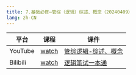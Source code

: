 ```yaml
---
title: 7.基础必修—管综（逻辑）综述、概念（20240409）
lang: zh-CN
---
```



| 平台       | 课程                                                                                                                               | 课件                                                                                                                                                                                        |
|----------|------------------------------------------------------------------------------------------------------------------------------------|---------------------------------------------------------------------------------------------------------------------------------------------------------------------------------------------|
| YouTube  | [watch](https://www.youtube.com/watch?v=OlBSW2QWUaU&list=PLm0MFkgiW1Jifh_vbdTALFpNGQ5V1hoDO&index=7)                                  | [管综逻辑-综述、概念](../../public/logic/%E9%80%BB%E8%BE%91-%E6%AD%A3%E5%BC%8F%E8%AF%BE/pdf/%E7%AE%A1%E7%BB%BC%E9%80%BB%E8%BE%91%20%E7%BB%BC%E8%BF%B0%E3%80%81%E6%A6%82%E5%BF%B5%20-%20sc.pdf)       |
| Bilibili | [watch](https://www.bilibili.com/video/BV13jW1eAE3C?spm_id_from=333.788.videopod.sections&vd_source=752f1f454ebffd32e5dbe02742c48dab) | [逻辑笔试一本通](../../public/logic/%E9%80%BB%E8%BE%91-%E5%9F%BA%E7%A1%80%E8%AF%BE/pdf/1.%E3%80%90%E7%AC%94%E8%AF%95%E4%B8%80%E6%9C%AC%E9%80%9A%E3%80%91%E7%AE%A1%E7%BB%BC-%E9%80%BB%E8%BE%91.pdf) |

